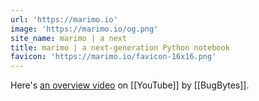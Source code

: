 ```yaml
---
url: 'https://marimo.io'
image: 'https://marimo.io/og.png'
site_name: marimo | a next
title: marimo | a next-generation Python notebook
favicon: 'https://marimo.io/favicon-16x16.png'
---
```

Here's [an overview video](https://youtu.be/XoArtLKPJ2I?si=V3yg6PM34tgr3JUF) on [[YouTube]] by [[BugBytes]].



